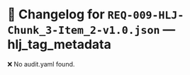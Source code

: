 # 📝 Changelog for `REQ-009-HLJ-Chunk_3-Item_2-v1.0.json` — **hlj_tag_metadata**

❌ No audit.yaml found.
